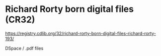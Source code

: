 # Richard Rorty born digital files (CR32)

https://registry.cdlib.org/32/richard-rorty-born-digital-files-richard-rorty-193/

DSpace / .pdf files

